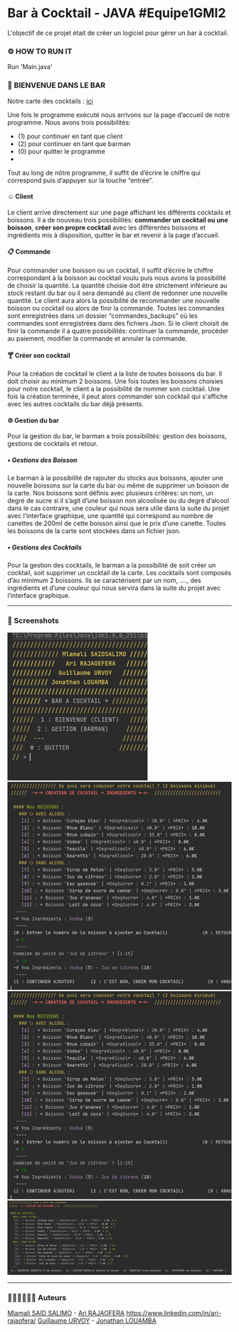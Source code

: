 # Bar à Cocktail - JAVA #Equipe1GMI2

L'objectif de ce projet était de créer un logiciel pour gérer un bar à cocktail. 

### ⚙ HOW TO RUN IT
Run 'Main.java'  

### 🍹 BIENVENUE DANS LE BAR 
Notre carte des cocktails : [ici](Cocktail%20Menu.pdf)

Une fois le programme exécuté nous arrivons sur la page d’accueil de notre programme.  Nous avons trois possibilités:
- (1) pour continuer en tant que client
- (2) pour continuer en tant que barman
- (0) pour quitter le programme
- 
Tout au long de nôtre programme, il suffit de d’écrire le chiffre qui correspond puis d’appuyer sur la touche “entrée”.

#### ☺ Client
Le client arrive directement sur une page affichant les différents cocktails et boissons.
Il a de nouveau trois possibilités:  <b>commander un cocktail ou une boisson</b>, <b>créer son propre cocktail</b> avec les différentes boissons et ingrédients mis à disposition, quitter le bar et revenir à la page d’accueil. 

#### 📋 Commande
Pour commander une boisson ou un cocktail, il suffit d’écrire le chiffre correspondant à la boisson au cocktail voulu puis nous avons la possibilité de choisir la quantité. La quantité choisie doit être strictement inférieure au stock restant du bar ou il sera demandé au client de redonner une nouvelle quantité. Le client aura alors la possibilité de recommander une nouvelle boisson ou cocktail ou alors de finir la commande.
Toutes les commandes sont enregistrées dans un dossier “commandes_backups” où les commandes sont enregistrées dans des fichiers Json.
Si le client choisit de finir la commande il a quatre possibilités: continuer la commande, procéder au paiement, modifier la commande et annuler la commande.

#### 🍸 Créer son cocktail

Pour la création de cocktail le client a la liste de toutes boissons du bar. Il doit choisir au minimum 2 boissons. Une fois toutes les boissons choisies pour notre cocktail, le client a la possibilité de nommer son cocktail. Une fois la création terminée, il peut alors commander son cocktail qui s'affiche avec les autres cocktails du bar déjà présents.
 
#### ⚙ Gestion du bar

Pour la gestion du bar, le barman a trois possibilités:  gestion des boissons, gestions de cocktails et retour.

##### • Gestions des Boisson
Le barman à la possibilité de rajouter du stocks aux boissons, ajouter une nouvelle boissons sur la carte du bar ou même de supprimer un boisson de la carte.
Nos boissons sont définis avec plusieurs critères: un nom, un degré de sucre si il s’agit d’une boisson non alcoolisée ou du degré d’alcool dans le cas contraire, une couleur qui nous sera utile dans la suite du projet avec l’interface graphique, une quantité qui correspond au nombre de canettes de 200ml de cette boisson ainsi que le prix d’une canette. Toutes les boissons de la carte sont stockées dans un fichier json.

##### • Gestions des Cocktails

Pour la gestion des cocktails, le barman a la possibilité de soit créer un cocktail, soit supprimer un cocktail de la carte. Les cocktails sont composés d’au minimum 2 boissons. Ils se caractérisent par un nom, …., des ingrédients et d’une couleur qui nous servira dans la suite du projet avec l’interface graphique.

---
### 📸 Screenshots 

![](img/1.png)
![](img/3.png)
![](img/3.png)
![](img/4.png)

---
### 👨🏾‍💻👨🏼‍💻 Auteurs
[Mlamali SAID SALIMO](https://www.linkedin.com/in/mlamalisaidsalimo) - [Ari RAJAOFERA](https://www.linkedin.com/in/mlamalisaidsalimo) https://www.linkedin.com/in/ari-rajaofera/
[Guillaume URVOY](https://www.linkedin.com/in/urvoy-guillaume-7849aa1b6/) - [Jonathan LOUAMBA](https://www.linkedin.com/in/jonathan-louamba-167a95206/)
